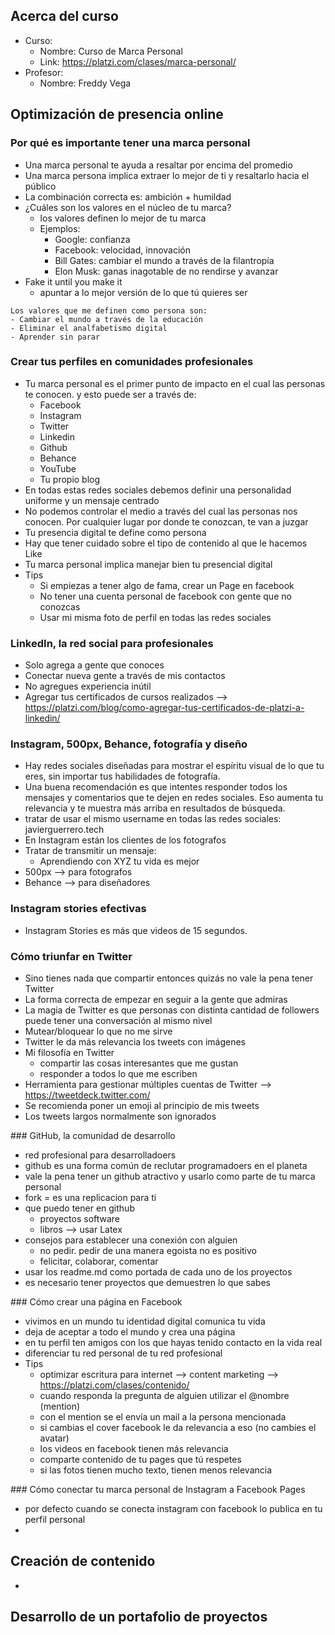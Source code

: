 
## Acerca del curso

* Curso: 
	* Nombre: Curso de Marca Personal
	* Link: https://platzi.com/clases/marca-personal/
* Profesor: 
	* Nombre: Freddy Vega

## Optimización de presencia online

### Por qué es importante tener una marca personal

* Una marca personal te ayuda a resaltar por encima del promedio
* Una marca persona implica extraer lo mejor de ti y resaltarlo hacia el público
* La combinación correcta es: ambición + humildad
* ¿Cuáles son los valores en el núcleo de tu marca? 
	* los valores definen lo mejor de tu marca
	* Ejemplos:
		* Google: confianza
		* Facebook: velocidad, innovación
		* Bill Gates: cambiar el mundo a través de la filantropía
		* Elon Musk: ganas inagotable de no rendirse y avanzar
* Fake it until you make it
	* apuntar a lo mejor versión de lo que tú quieres ser

``` 
Los valores que me definen como persona son:
- Cambiar el mundo a través de la educación
- Eliminar el analfabetismo digital
- Aprender sin parar
```

### Crear tus perfiles en comunidades profesionales

* Tu marca personal es el primer punto de impacto en el cual las personas te conocen. y esto puede ser a través de:
	* Facebook
	* Instagram
	* Twitter
	* Linkedin
	* Github
	* Behance
	* YouTube
	* Tu propio blog
* En todas estas redes sociales debemos definir una personalidad uniforme y un mensaje centrado
* No podemos controlar el medio a través del cual las personas nos conocen. Por cualquier lugar por donde te conozcan, te van a juzgar
* Tu presencia digital te define como persona
* Hay que tener cuidado sobre el tipo de contenido al que le hacemos Like
* Tu marca personal implica manejar bien tu presencial digital
* Tips
	* Si empiezas a tener algo de fama, crear un Page en facebook
	* No tener una cuenta personal de facebook con gente que no conozcas
	* Usar mi misma foto de perfil en todas las redes sociales

### LinkedIn, la red social para profesionales

* Solo agrega a gente que conoces 
* Conectar nueva gente a través de mis contactos
* No agregues experiencia inútil 
* Agregar tus certificados de cursos realizados --> https://platzi.com/blog/como-agregar-tus-certificados-de-platzi-a-linkedin/

### Instagram, 500px, Behance, fotografía y diseño

* Hay redes sociales diseñadas para mostrar el espíritu visual de lo que tu eres, sin importar tus habilidades de fotografía.
* Una buena recomendación es que intentes responder todos los mensajes y comentarios que te dejen en redes sociales. Eso aumenta tu relevancia y te muestra más arriba en resultados de búsqueda.
* tratar de usar el mismo username en todas las redes sociales: javierguerrero.tech
* En Instagram están los clientes de los fotografos
* Tratar de transmitir un mensaje:
	* Aprendiendo con XYZ tu vida es mejor
* 500px --> para fotografos
* Behance --> para diseñadores

### Instagram stories efectivas

* Instagram Stories es más que videos de 15 segundos.

### Cómo triunfar en Twitter

* Sino tienes nada que compartir entonces quizás no vale la pena tener Twitter
* La forma correcta de empezar en seguir a la gente que admiras
* La magia de Twitter es que personas con distinta cantidad de followers puede tener una conversación al mismo nivel
* Mutear/bloquear lo que no me sirve
* Twitter le da más relevancia los tweets con imágenes
* Mi filosofía en Twitter
	* compartir las cosas interesantes que me gustan
	* responder a todos lo que me escriben
* Herramienta para gestionar múltiples cuentas de Twitter --> https://tweetdeck.twitter.com/
* Se recomienda poner un emoji al principio de mis tweets
* Los tweets largos normalmente son ignorados

### GitHub, la comunidad de desarrollo

* red profesional para desarrolladoers
* github es una forma común de reclutar programadoers en el planeta
* vale la pena tener un github atractivo y usarlo como parte de tu marca personal
* fork = es una replicacion para ti
* que puedo tener en github
	* proyectos software
	* libros --> usar Latex
* consejos para establecer una conexión con alguien
	* no pedir. pedir de una manera egoista no es positivo
	* felicitar, colaborar, comentar
* usar los readme.md como portada de cada uno de los proyectos
* es necesario tener proyectos que demuestren lo que sabes

### Cómo crear una página en Facebook

* vivimos en un mundo tu identidad digital comunica tu vida
* deja de aceptar a todo el mundo y crea una página
* en tu perfil ten amigos con los que hayas tenido contacto en la vida real
* diferenciar tu red personal de tu red profesional
* Tips
	* optimizar escritura para internet --> content marketing --> https://platzi.com/clases/contenido/
	* cuando responda la pregunta de alguien utilizar el @nombre (mention)
	* con el mention se el envía un mail a la persona mencionada
	* si cambias el cover facebook le da relevancia a eso (no cambies el avatar)
	* los videos en facebook tienen más relevancia
	* comparte contenido de tu pages que tú respetes
	* si las fotos tienen mucho texto, tienen menos relevancia

### Cómo conectar tu marca personal de Instagram a Facebook Pages

* por defecto cuando se conecta instagram con facebook lo publica en tu perfil personal 
* 


## Creación de contenido

* 



## Desarrollo de un portafolio de proyectos